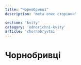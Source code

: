 ```yaml
---
title: "Чорнобривці"
description: 'meta опис сторінки'

section: 'kvity'
category: 'odnorichni-kvity'
article: 'chornobryvtsi'
---
```


# Чорнобривці